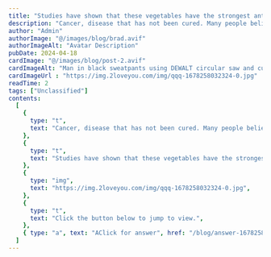 ```yaml
---
title: "Studies have shown that these vegetables have the strongest anti -cancer. Eating it every day can directly kill cancer cells! The whole family is not afraid of cancer！"
description: "Cancer, disease that has not been cured. Many people believe that some ingredients in life have anti -cancer effects. Usually, as long as they consciously take more consciousness, the chance of cancer will be greatly reduced. Studies have shown that this vegetable has the strongest anti -cancer resistance."
author: "Admin"
authorImage: "@/images/blog/brad.avif"
authorImageAlt: "Avatar Description"
pubDate: 2024-04-18
cardImage: "@/images/blog/post-2.avif"
cardImageAlt: "Man in black sweatpants using DEWALT circular saw and cutting a wood plank"
cardImageUrl : "https://img.2loveyou.com/img/qqq-1678258032324-0.jpg"
readTime: 2
tags: ["Unclassified"]
contents:
  [
    {
      type: "t",
      text: "Cancer, disease that has not been cured. Many people believe that some ingredients in life have anti -cancer effects. Usually, as long as they consciously take more consciousness, the chance of cancer will be greatly reduced. Studies have shown that this vegetable has the strongest anti -cancer resistance.",
    },
    {
      type: "t",
      text: "Studies have shown that these vegetables have the strongest anti -cancer. Eating it every day can directly kill cancer cells! The whole family is not afraid of cancer\uFF01",
    },
    {
      type: "img",
      text: "https://img.2loveyou.com/img/qqq-1678258032324-0.jpg",
    },
    {
      type: "t",
      text: "Click the button below to jump to view.",
    },
    { type: "a", text: "AClick for answer", href: "/blog/answer-1678258032324-384738/" },
  ]
---
```

